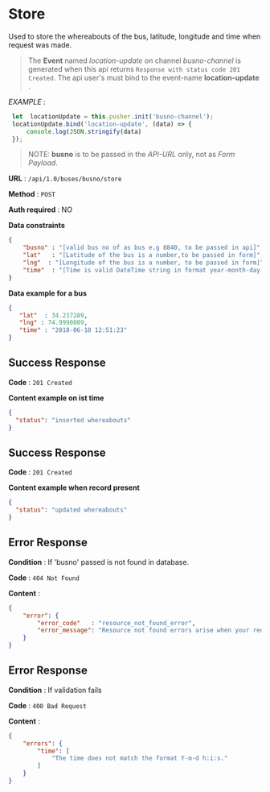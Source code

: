 # Store

Used to store the whereabouts of the bus, latitude, longitude and time when request was made.
> The **Event** named *location-update* on channel *busno-channel* is generated when this api returns `Response with status code 201 Created`.
> The api user's must bind to the event-name **location-update** .
>
*EXAMPLE* :
 ```typescript
  let  locationUpdate = this.pusher.init('busno-channel');
  locationUpdate.bind('location-update', (data) => {
      console.log(JSON.stringify(data)
  });
```
>
>NOTE: **busno** is to be passed in the *API-URL* only, not as *Form Payload*.

**URL** : `/api/1.0/buses/busno/store`

**Method** : `POST`

**Auth required** : NO

**Data constraints**

```json
{
    "busno" : "[valid bus no of as bus e.g 8840, to be passed in api]",
    "lat"   : "[Latitude of the bus is a number,to be passed in form]",
    "lng"  : "[Longitude of the bus is a number, to be passed in form]",
    "time"  : "[Time is valid DateTime string in format year-month-day hour:min:sec, to be passed in form]"
}
```

**Data example for a bus**

```json
{
   "lat"  : 34.237289,
   "lng" : 74.9990089,
   "time" : "2018-06-10 12:51:23"
}
```

## Success Response

**Code** : `201 Created`

**Content example on ist time**

```json
{
  "status": "inserted whereabouts"
}
```
## Success Response

**Code** : `201 Created`

**Content example when record present**

```json
{
  "status": "updated whereabouts"
}
```
## Error Response

**Condition** : If 'busno'  passed is not found in database.

**Code** : `404 Not Found`

**Content** :

```json
{
    "error": {
        "error_code"   : "resource_not_found_error",
        "error_message": "Resource not found errors arise when your request is trying to access the resources not found in datbase."
    }
}
```
## Error Response

**Condition** : If validation fails

**Code** : `400 Bad Request`

**Content** :

```json
{
    "errors": {
        "time": [
            "The time does not match the format Y-m-d h:i:s."
        ]
    }
}
```